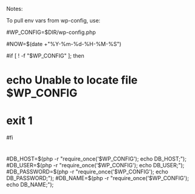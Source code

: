 Notes:

To pull env vars from wp-config, use:

#WP_CONFIG=$DIR/wp-config.php

#NOW=$(date +"%Y-%m-%d-%H-%M-%S")

#if [ ! -f "$WP_CONFIG" ]; then
#        echo Unable to locate file $WP_CONFIG
#        exit 1
#fi
#
#DB_HOST=$(php -r "require_once('$WP_CONFIG'); echo DB_HOST;");
#DB_USER=$(php -r "require_once('$WP_CONFIG'); echo DB_USER;");
#DB_PASSWORD=$(php -r "require_once('$WP_CONFIG'); echo DB_PASSWORD;");
#DB_NAME=$(php -r "require_once('$WP_CONFIG'); echo DB_NAME;");
